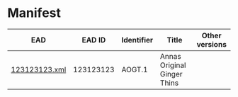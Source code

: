 # Manifest

EAD | EAD ID | Identifier | Title | Other versions
--- | ------ | ---------- | ----- | --------------
 [123123123.xml](1.xml) | 123123123 | AOGT.1 | Annas Original Ginger Thins | 

